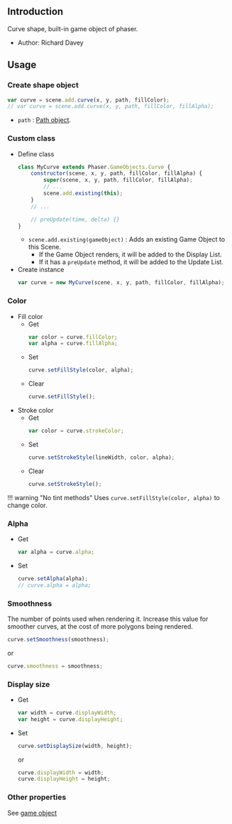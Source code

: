 ## Introduction

Curve shape, built-in game object of phaser.

- Author: Richard Davey

## Usage

### Create shape object

```javascript
var curve = scene.add.curve(x, y, path, fillColor);
// var curve = scene.add.curve(x, y, path, fillColor, fillAlpha);
```

- `path` : [Path object](path.md).

### Custom class

- Define class
    ```javascript
    class MyCurve extends Phaser.GameObjects.Curve {
        constructor(scene, x, y, path, fillColor, fillAlpha) {
            super(scene, x, y, path, fillColor, fillAlpha);
            // ...
            scene.add.existing(this);
        }
        // ...

        // preUpdate(time, delta) {}
    }
    ```
    - `scene.add.existing(gameObject)` : Adds an existing Game Object to this Scene.
        - If the Game Object renders, it will be added to the Display List.
        - If it has a `preUpdate` method, it will be added to the Update List.
- Create instance
    ```javascript
    var curve = new MyCurve(scene, x, y, path, fillColor, fillAlpha);
    ```

### Color

- Fill color
    - Get
        ```javascript
        var color = curve.fillColor;
        var alpha = curve.fillAlpha;
        ```
    - Set
        ```javascript
        curve.setFillStyle(color, alpha);
        ```
    - Clear
        ```javascript
        curve.setFillStyle();
        ```
- Stroke color
    - Get
        ```javascript
        var color = curve.strokeColor;
        ```
    - Set
        ```javascript
        curve.setStrokeStyle(lineWidth, color, alpha);
        ```
    - Clear
        ```javascript
        curve.setStrokeStyle();
        ```

!!! warning "No tint methods"
    Uses `curve.setFillStyle(color, alpha)` to change color.

### Alpha

- Get
    ```javascript
    var alpha = curve.alpha;
    ```
- Set
    ```javascript
    curve.setAlpha(alpha);
    // curve.alpha = alpha;
    ```

### Smoothness

The number of points used when rendering it. Increase this value for smoother curves, at the cost of more polygons being rendered.

```javascript
curve.setSmoothness(smoothness);
```
or
```javascript
curve.smoothness = smoothness;
```

### Display size

- Get
    ```javascript
    var width = curve.displayWidth;
    var height = curve.displayHeight;
    ```
- Set
    ```javascript
    curve.setDisplaySize(width, height);
    ```
    or
    ```javascript
    curve.displayWidth = width;
    curve.displayHeight = height;
    ```

### Other properties

See [game object](gameobject.md)
